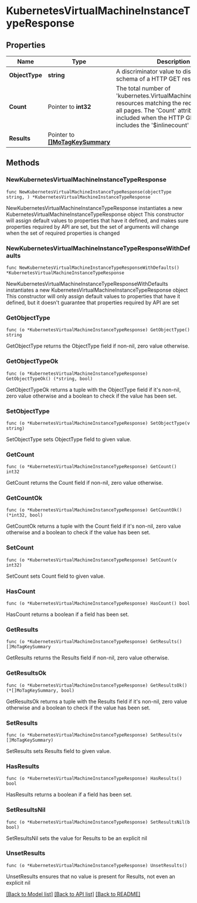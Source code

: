 # KubernetesVirtualMachineInstanceTypeResponse

## Properties

Name | Type | Description | Notes
------------ | ------------- | ------------- | -------------
**ObjectType** | **string** | A discriminator value to disambiguate the schema of a HTTP GET response body. | 
**Count** | Pointer to **int32** | The total number of &#39;kubernetes.VirtualMachineInstanceType&#39; resources matching the request, accross all pages. The &#39;Count&#39; attribute is included when the HTTP GET request includes the &#39;$inlinecount&#39; parameter. | [optional] 
**Results** | Pointer to [**[]MoTagKeySummary**](MoTagKeySummary.md) |  | [optional] 

## Methods

### NewKubernetesVirtualMachineInstanceTypeResponse

`func NewKubernetesVirtualMachineInstanceTypeResponse(objectType string, ) *KubernetesVirtualMachineInstanceTypeResponse`

NewKubernetesVirtualMachineInstanceTypeResponse instantiates a new KubernetesVirtualMachineInstanceTypeResponse object
This constructor will assign default values to properties that have it defined,
and makes sure properties required by API are set, but the set of arguments
will change when the set of required properties is changed

### NewKubernetesVirtualMachineInstanceTypeResponseWithDefaults

`func NewKubernetesVirtualMachineInstanceTypeResponseWithDefaults() *KubernetesVirtualMachineInstanceTypeResponse`

NewKubernetesVirtualMachineInstanceTypeResponseWithDefaults instantiates a new KubernetesVirtualMachineInstanceTypeResponse object
This constructor will only assign default values to properties that have it defined,
but it doesn't guarantee that properties required by API are set

### GetObjectType

`func (o *KubernetesVirtualMachineInstanceTypeResponse) GetObjectType() string`

GetObjectType returns the ObjectType field if non-nil, zero value otherwise.

### GetObjectTypeOk

`func (o *KubernetesVirtualMachineInstanceTypeResponse) GetObjectTypeOk() (*string, bool)`

GetObjectTypeOk returns a tuple with the ObjectType field if it's non-nil, zero value otherwise
and a boolean to check if the value has been set.

### SetObjectType

`func (o *KubernetesVirtualMachineInstanceTypeResponse) SetObjectType(v string)`

SetObjectType sets ObjectType field to given value.


### GetCount

`func (o *KubernetesVirtualMachineInstanceTypeResponse) GetCount() int32`

GetCount returns the Count field if non-nil, zero value otherwise.

### GetCountOk

`func (o *KubernetesVirtualMachineInstanceTypeResponse) GetCountOk() (*int32, bool)`

GetCountOk returns a tuple with the Count field if it's non-nil, zero value otherwise
and a boolean to check if the value has been set.

### SetCount

`func (o *KubernetesVirtualMachineInstanceTypeResponse) SetCount(v int32)`

SetCount sets Count field to given value.

### HasCount

`func (o *KubernetesVirtualMachineInstanceTypeResponse) HasCount() bool`

HasCount returns a boolean if a field has been set.

### GetResults

`func (o *KubernetesVirtualMachineInstanceTypeResponse) GetResults() []MoTagKeySummary`

GetResults returns the Results field if non-nil, zero value otherwise.

### GetResultsOk

`func (o *KubernetesVirtualMachineInstanceTypeResponse) GetResultsOk() (*[]MoTagKeySummary, bool)`

GetResultsOk returns a tuple with the Results field if it's non-nil, zero value otherwise
and a boolean to check if the value has been set.

### SetResults

`func (o *KubernetesVirtualMachineInstanceTypeResponse) SetResults(v []MoTagKeySummary)`

SetResults sets Results field to given value.

### HasResults

`func (o *KubernetesVirtualMachineInstanceTypeResponse) HasResults() bool`

HasResults returns a boolean if a field has been set.

### SetResultsNil

`func (o *KubernetesVirtualMachineInstanceTypeResponse) SetResultsNil(b bool)`

 SetResultsNil sets the value for Results to be an explicit nil

### UnsetResults
`func (o *KubernetesVirtualMachineInstanceTypeResponse) UnsetResults()`

UnsetResults ensures that no value is present for Results, not even an explicit nil

[[Back to Model list]](../README.md#documentation-for-models) [[Back to API list]](../README.md#documentation-for-api-endpoints) [[Back to README]](../README.md)


